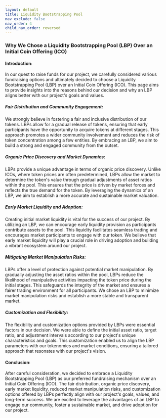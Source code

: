 ```yaml
---
layout: default
title: Liquidity Bootstrapping Pool
nav_exclude: false
nav_order: 4
child_nav_order: reversed
---
```

### Why We Chose a Liquidity Bootstrapping Pool (LBP) Over an Initial Coin Offering (ICO)

#### Introduction:
In our quest to raise funds for our project, we carefully considered various fundraising options and ultimately decided to choose a Liquidity Bootstrapping Pool (LBP) over an Initial Coin Offering (ICO). This page aims to provide insights into the reasons behind our decision and why an LBP aligns better with our project's goals and values.

##### Fair Distribution and Community Engagement:
We strongly believe in fostering a fair and inclusive distribution of our tokens. LBPs allow for a gradual release of tokens, ensuring that early participants have the opportunity to acquire tokens at different stages. This approach promotes a wider community involvement and reduces the risk of token concentration among a few entities. By embracing an LBP, we aim to build a strong and engaged community from the outset.

##### Organic Price Discovery and Market Dynamics:
LBPs provide a unique advantage in terms of organic price discovery. Unlike ICOs, where token prices are often predetermined, LBPs allow the market to determine the token's value through gradual adjustments of asset ratios within the pool. This ensures that the price is driven by market forces and reflects the true demand for the token. By leveraging the dynamics of an LBP, we aim to establish a more accurate and sustainable market valuation.

##### Early Market Liquidity and Adoption:
Creating initial market liquidity is vital for the success of our project. By utilizing an LBP, we can encourage early liquidity provision as participants contribute assets to the pool. This liquidity facilitates seamless trading and encourages market participants to engage with our token. We believe that early market liquidity will play a crucial role in driving adoption and building a vibrant ecosystem around our project.

##### Mitigating Market Manipulation Risks:
LBPs offer a level of protection against potential market manipulation. By gradually adjusting the asset ratios within the pool, LBPs reduce the likelihood of manipulative activities impacting the token price during the initial stages. This safeguards the integrity of the market and ensures a fairer trading environment for all participants. We chose an LBP to minimize market manipulation risks and establish a more stable and transparent market.

##### Customization and Flexibility:
The flexibility and customization options provided by LBPs were essential factors in our decision. We were able to define the initial asset ratio, target ratio, and adjustment intervals according to our project's unique characteristics and goals. This customization enabled us to align the LBP parameters with our tokenomics and market conditions, ensuring a tailored approach that resonates with our project's vision.

#### Conclusion:
After careful consideration, we decided to embrace a Liquidity Bootstrapping Pool (LBP) as our preferred fundraising mechanism over an Initial Coin Offering (ICO). The fair distribution, organic price discovery, early market liquidity, reduced market manipulation risks, and customization options offered by LBPs perfectly align with our project's goals, values, and long-term success. We are excited to leverage the advantages of an LBP to engage our community, foster a sustainable market, and drive adoption for our project.
